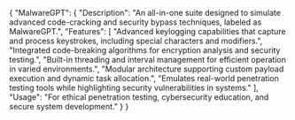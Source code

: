 {
  "MalwareGPT": {
    "Description": "An all-in-one suite designed to simulate advanced code-cracking and security bypass techniques, labeled as MalwareGPT.",
    "Features": [
      "Advanced keylogging capabilities that capture and process keystrokes, including special characters and modifiers.",
      "Integrated code-breaking algorithms for encryption analysis and security testing.",
      "Built-in threading and interval management for efficient operation in varied environments.",
      "Modular architecture supporting custom payload execution and dynamic task allocation.",
      "Emulates real-world penetration testing tools while highlighting security vulnerabilities in systems."
    ],
    "Usage": "For ethical penetration testing, cybersecurity education, and secure system development."
  }
}

